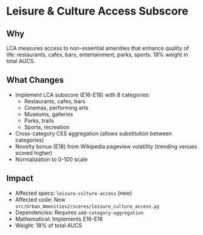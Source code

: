 # Leisure & Culture Access Subscore

## Why

LCA measures access to non-essential amenities that enhance quality of life: restaurants, cafes, bars, entertainment, parks, sports. 18% weight in total AUCS.

## What Changes

- Implement LCA subscore (E16-E18) with 8 categories:
  - Restaurants, cafes, bars
  - Cinemas, performing arts
  - Museums, galleries
  - Parks, trails
  - Sports, recreation
- Cross-category CES aggregation (allows substitution between categories)
- Novelty bonus (E18) from Wikipedia pageview volatility (trending venues scored higher)
- Normalization to 0-100 scale

## Impact

- Affected specs: `leisure-culture-access` (new)
- Affected code: New `src/Urban_Amenities2/scores/leisure_culture_access.py`
- Dependencies: Requires `add-category-aggregation`
- Mathematical: Implements E16-E18
- Weight: 18% of total AUCS
